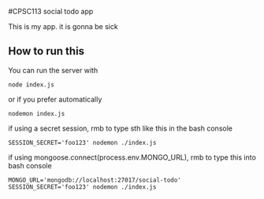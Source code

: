 #CPSC113 social todo app

This is my app. it is gonna be sick

## How to run this

You can run the server with
    
    node index.js

or if you prefer automatically

    nodemon index.js
    
    
if using a secret session, rmb to type sth like this in the bash console

    SESSION_SECRET='foo123' nodemon ./index.js

if using mongoose.connect(process.env.MONGO_URL), rmb to type this into bash console

    MONGO_URL='mongodb://localhost:27017/social-todo' SESSION_SECRET='foo123' nodemon ./index.js